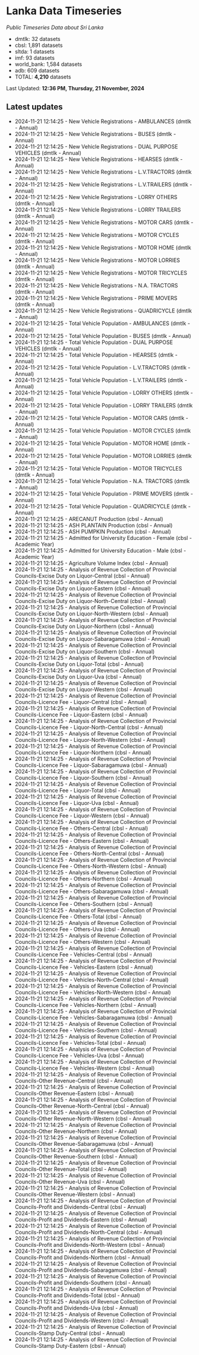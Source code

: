 # Lanka Data Timeseries
*Public Timeseries Data about Sri Lanka*

* dmtlk: 32 datasets
* cbsl: 1,891 datasets
* sltda: 1 datasets
* imf: 93 datasets
* world_bank: 1,584 datasets
* adb: 609 datasets
* TOTAL: **4,210** datasets

Last Updated: **12:36 PM, Thursday, 21 November, 2024**

## Latest updates

* 2024-11-21 12:14:25 - New Vehicle Registrations - AMBULANCES (dmtlk - Annual)
* 2024-11-21 12:14:25 - New Vehicle Registrations - BUSES (dmtlk - Annual)
* 2024-11-21 12:14:25 - New Vehicle Registrations - DUAL PURPOSE VEHICLES (dmtlk - Annual)
* 2024-11-21 12:14:25 - New Vehicle Registrations - HEARSES (dmtlk - Annual)
* 2024-11-21 12:14:25 - New Vehicle Registrations - L.V.TRACTORS (dmtlk - Annual)
* 2024-11-21 12:14:25 - New Vehicle Registrations - L.V.TRAILERS (dmtlk - Annual)
* 2024-11-21 12:14:25 - New Vehicle Registrations - LORRY OTHERS (dmtlk - Annual)
* 2024-11-21 12:14:25 - New Vehicle Registrations - LORRY TRAILERS (dmtlk - Annual)
* 2024-11-21 12:14:25 - New Vehicle Registrations - MOTOR CARS (dmtlk - Annual)
* 2024-11-21 12:14:25 - New Vehicle Registrations - MOTOR CYCLES (dmtlk - Annual)
* 2024-11-21 12:14:25 - New Vehicle Registrations - MOTOR HOME (dmtlk - Annual)
* 2024-11-21 12:14:25 - New Vehicle Registrations - MOTOR LORRIES (dmtlk - Annual)
* 2024-11-21 12:14:25 - New Vehicle Registrations - MOTOR TRICYCLES (dmtlk - Annual)
* 2024-11-21 12:14:25 - New Vehicle Registrations - N.A. TRACTORS (dmtlk - Annual)
* 2024-11-21 12:14:25 - New Vehicle Registrations - PRIME MOVERS (dmtlk - Annual)
* 2024-11-21 12:14:25 - New Vehicle Registrations - QUADRICYCLE (dmtlk - Annual)
* 2024-11-21 12:14:25 - Total Vehicle Population - AMBULANCES (dmtlk - Annual)
* 2024-11-21 12:14:25 - Total Vehicle Population - BUSES (dmtlk - Annual)
* 2024-11-21 12:14:25 - Total Vehicle Population - DUAL PURPOSE VEHICLES (dmtlk - Annual)
* 2024-11-21 12:14:25 - Total Vehicle Population - HEARSES (dmtlk - Annual)
* 2024-11-21 12:14:25 - Total Vehicle Population - L.V.TRACTORS (dmtlk - Annual)
* 2024-11-21 12:14:25 - Total Vehicle Population - L.V.TRAILERS (dmtlk - Annual)
* 2024-11-21 12:14:25 - Total Vehicle Population - LORRY OTHERS (dmtlk - Annual)
* 2024-11-21 12:14:25 - Total Vehicle Population - LORRY TRAILERS (dmtlk - Annual)
* 2024-11-21 12:14:25 - Total Vehicle Population - MOTOR CARS (dmtlk - Annual)
* 2024-11-21 12:14:25 - Total Vehicle Population - MOTOR CYCLES (dmtlk - Annual)
* 2024-11-21 12:14:25 - Total Vehicle Population - MOTOR HOME (dmtlk - Annual)
* 2024-11-21 12:14:25 - Total Vehicle Population - MOTOR LORRIES (dmtlk - Annual)
* 2024-11-21 12:14:25 - Total Vehicle Population - MOTOR TRICYCLES (dmtlk - Annual)
* 2024-11-21 12:14:25 - Total Vehicle Population - N.A. TRACTORS (dmtlk - Annual)
* 2024-11-21 12:14:25 - Total Vehicle Population - PRIME MOVERS (dmtlk - Annual)
* 2024-11-21 12:14:25 - Total Vehicle Population - QUADRICYCLE (dmtlk - Annual)
* 2024-11-21 12:14:25 - ARECANUT Production (cbsl - Annual)
* 2024-11-21 12:14:25 - ASH PLANTAIN Production (cbsl - Annual)
* 2024-11-21 12:14:25 - ASH PUMPKIN Production (cbsl - Annual)
* 2024-11-21 12:14:25 - Admitted for University Education - Female (cbsl - Academic Year)
* 2024-11-21 12:14:25 - Admitted for University Education - Male (cbsl - Academic Year)
* 2024-11-21 12:14:25 - Agriculture Volume Index (cbsl - Annual)
* 2024-11-21 12:14:25 - Analysis of Revenue Collection of Provincial Councils-Excise Duty on Liquor-Central (cbsl - Annual)
* 2024-11-21 12:14:25 - Analysis of Revenue Collection of Provincial Councils-Excise Duty on Liquor-Eastern (cbsl - Annual)
* 2024-11-21 12:14:25 - Analysis of Revenue Collection of Provincial Councils-Excise Duty on Liquor-North-Central (cbsl - Annual)
* 2024-11-21 12:14:25 - Analysis of Revenue Collection of Provincial Councils-Excise Duty on Liquor-North-Western (cbsl - Annual)
* 2024-11-21 12:14:25 - Analysis of Revenue Collection of Provincial Councils-Excise Duty on Liquor-Northern (cbsl - Annual)
* 2024-11-21 12:14:25 - Analysis of Revenue Collection of Provincial Councils-Excise Duty on Liquor-Sabaragamuwa (cbsl - Annual)
* 2024-11-21 12:14:25 - Analysis of Revenue Collection of Provincial Councils-Excise Duty on Liquor-Southern (cbsl - Annual)
* 2024-11-21 12:14:25 - Analysis of Revenue Collection of Provincial Councils-Excise Duty on Liquor-Total (cbsl - Annual)
* 2024-11-21 12:14:25 - Analysis of Revenue Collection of Provincial Councils-Excise Duty on Liquor-Uva (cbsl - Annual)
* 2024-11-21 12:14:25 - Analysis of Revenue Collection of Provincial Councils-Excise Duty on Liquor-Western (cbsl - Annual)
* 2024-11-21 12:14:25 - Analysis of Revenue Collection of Provincial Councils-Licence Fee - Liquor-Central (cbsl - Annual)
* 2024-11-21 12:14:25 - Analysis of Revenue Collection of Provincial Councils-Licence Fee - Liquor-Eastern (cbsl - Annual)
* 2024-11-21 12:14:25 - Analysis of Revenue Collection of Provincial Councils-Licence Fee - Liquor-North-Central (cbsl - Annual)
* 2024-11-21 12:14:25 - Analysis of Revenue Collection of Provincial Councils-Licence Fee - Liquor-North-Western (cbsl - Annual)
* 2024-11-21 12:14:25 - Analysis of Revenue Collection of Provincial Councils-Licence Fee - Liquor-Northern (cbsl - Annual)
* 2024-11-21 12:14:25 - Analysis of Revenue Collection of Provincial Councils-Licence Fee - Liquor-Sabaragamuwa (cbsl - Annual)
* 2024-11-21 12:14:25 - Analysis of Revenue Collection of Provincial Councils-Licence Fee - Liquor-Southern (cbsl - Annual)
* 2024-11-21 12:14:25 - Analysis of Revenue Collection of Provincial Councils-Licence Fee - Liquor-Total (cbsl - Annual)
* 2024-11-21 12:14:25 - Analysis of Revenue Collection of Provincial Councils-Licence Fee - Liquor-Uva (cbsl - Annual)
* 2024-11-21 12:14:25 - Analysis of Revenue Collection of Provincial Councils-Licence Fee - Liquor-Western (cbsl - Annual)
* 2024-11-21 12:14:25 - Analysis of Revenue Collection of Provincial Councils-Licence Fee - Others-Central (cbsl - Annual)
* 2024-11-21 12:14:25 - Analysis of Revenue Collection of Provincial Councils-Licence Fee - Others-Eastern (cbsl - Annual)
* 2024-11-21 12:14:25 - Analysis of Revenue Collection of Provincial Councils-Licence Fee - Others-North-Central (cbsl - Annual)
* 2024-11-21 12:14:25 - Analysis of Revenue Collection of Provincial Councils-Licence Fee - Others-North-Western (cbsl - Annual)
* 2024-11-21 12:14:25 - Analysis of Revenue Collection of Provincial Councils-Licence Fee - Others-Northern (cbsl - Annual)
* 2024-11-21 12:14:25 - Analysis of Revenue Collection of Provincial Councils-Licence Fee - Others-Sabaragamuwa (cbsl - Annual)
* 2024-11-21 12:14:25 - Analysis of Revenue Collection of Provincial Councils-Licence Fee - Others-Southern (cbsl - Annual)
* 2024-11-21 12:14:25 - Analysis of Revenue Collection of Provincial Councils-Licence Fee - Others-Total (cbsl - Annual)
* 2024-11-21 12:14:25 - Analysis of Revenue Collection of Provincial Councils-Licence Fee - Others-Uva (cbsl - Annual)
* 2024-11-21 12:14:25 - Analysis of Revenue Collection of Provincial Councils-Licence Fee - Others-Western (cbsl - Annual)
* 2024-11-21 12:14:25 - Analysis of Revenue Collection of Provincial Councils-Licence Fee - Vehicles-Central (cbsl - Annual)
* 2024-11-21 12:14:25 - Analysis of Revenue Collection of Provincial Councils-Licence Fee - Vehicles-Eastern (cbsl - Annual)
* 2024-11-21 12:14:25 - Analysis of Revenue Collection of Provincial Councils-Licence Fee - Vehicles-North-Central (cbsl - Annual)
* 2024-11-21 12:14:25 - Analysis of Revenue Collection of Provincial Councils-Licence Fee - Vehicles-North-Western (cbsl - Annual)
* 2024-11-21 12:14:25 - Analysis of Revenue Collection of Provincial Councils-Licence Fee - Vehicles-Northern (cbsl - Annual)
* 2024-11-21 12:14:25 - Analysis of Revenue Collection of Provincial Councils-Licence Fee - Vehicles-Sabaragamuwa (cbsl - Annual)
* 2024-11-21 12:14:25 - Analysis of Revenue Collection of Provincial Councils-Licence Fee - Vehicles-Southern (cbsl - Annual)
* 2024-11-21 12:14:25 - Analysis of Revenue Collection of Provincial Councils-Licence Fee - Vehicles-Total (cbsl - Annual)
* 2024-11-21 12:14:25 - Analysis of Revenue Collection of Provincial Councils-Licence Fee - Vehicles-Uva (cbsl - Annual)
* 2024-11-21 12:14:25 - Analysis of Revenue Collection of Provincial Councils-Licence Fee - Vehicles-Western (cbsl - Annual)
* 2024-11-21 12:14:25 - Analysis of Revenue Collection of Provincial Councils-Other Revenue-Central (cbsl - Annual)
* 2024-11-21 12:14:25 - Analysis of Revenue Collection of Provincial Councils-Other Revenue-Eastern (cbsl - Annual)
* 2024-11-21 12:14:25 - Analysis of Revenue Collection of Provincial Councils-Other Revenue-North-Central (cbsl - Annual)
* 2024-11-21 12:14:25 - Analysis of Revenue Collection of Provincial Councils-Other Revenue-North-Western (cbsl - Annual)
* 2024-11-21 12:14:25 - Analysis of Revenue Collection of Provincial Councils-Other Revenue-Northern (cbsl - Annual)
* 2024-11-21 12:14:25 - Analysis of Revenue Collection of Provincial Councils-Other Revenue-Sabaragamuwa (cbsl - Annual)
* 2024-11-21 12:14:25 - Analysis of Revenue Collection of Provincial Councils-Other Revenue-Southern (cbsl - Annual)
* 2024-11-21 12:14:25 - Analysis of Revenue Collection of Provincial Councils-Other Revenue-Total (cbsl - Annual)
* 2024-11-21 12:14:25 - Analysis of Revenue Collection of Provincial Councils-Other Revenue-Uva (cbsl - Annual)
* 2024-11-21 12:14:25 - Analysis of Revenue Collection of Provincial Councils-Other Revenue-Western (cbsl - Annual)
* 2024-11-21 12:14:25 - Analysis of Revenue Collection of Provincial Councils-Profit and Dividends-Central (cbsl - Annual)
* 2024-11-21 12:14:25 - Analysis of Revenue Collection of Provincial Councils-Profit and Dividends-Eastern (cbsl - Annual)
* 2024-11-21 12:14:25 - Analysis of Revenue Collection of Provincial Councils-Profit and Dividends-North-Central (cbsl - Annual)
* 2024-11-21 12:14:25 - Analysis of Revenue Collection of Provincial Councils-Profit and Dividends-North-Western (cbsl - Annual)
* 2024-11-21 12:14:25 - Analysis of Revenue Collection of Provincial Councils-Profit and Dividends-Northern (cbsl - Annual)
* 2024-11-21 12:14:25 - Analysis of Revenue Collection of Provincial Councils-Profit and Dividends-Sabaragamuwa (cbsl - Annual)
* 2024-11-21 12:14:25 - Analysis of Revenue Collection of Provincial Councils-Profit and Dividends-Southern (cbsl - Annual)
* 2024-11-21 12:14:25 - Analysis of Revenue Collection of Provincial Councils-Profit and Dividends-Total (cbsl - Annual)
* 2024-11-21 12:14:25 - Analysis of Revenue Collection of Provincial Councils-Profit and Dividends-Uva (cbsl - Annual)
* 2024-11-21 12:14:25 - Analysis of Revenue Collection of Provincial Councils-Profit and Dividends-Western (cbsl - Annual)
* 2024-11-21 12:14:25 - Analysis of Revenue Collection of Provincial Councils-Stamp Duty-Central (cbsl - Annual)
* 2024-11-21 12:14:25 - Analysis of Revenue Collection of Provincial Councils-Stamp Duty-Eastern (cbsl - Annual)
